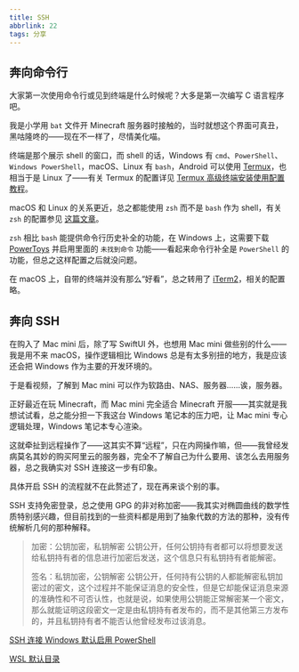 ```yaml
---
title: SSH
abbrlink: 22
tags: 分享
---
```


## 奔向命令行

大家第一次使用命令行或见到终端是什么时候呢？大多是第一次编写 C 语言程序吧。

我是小学用 `bat` 文件开 Minecraft 服务器时接触的，当时就想这个界面可真丑，黑咕隆咚的——现在不一样了，尽情美化喵。

终端是那个展示 shell 的窗口，而 shell 的话，Windows 有 `cmd`、`PowerShell`、`Windows PowerShell`，macOS、Linux 有 `bash`，Android 可以使用 [Termux](https://github.com/termux/termux-app)，也相当于是 Linux 了——有关 Termux 的配置详见 [Termux 高级终端安装使用配置教程](https://www.sqlsec.com/2018/05/termux.html)。

macOS 和 Linux 的关系更近，总之都能使用 `zsh` 而不是 `bash` 作为 shell，有关 `zsh` 的配置参见 [这篇文章](https://www.mintimate.cn/2021/02/05/configZsh)。

`zsh` 相比 `bash` 能提供命令行历史补全的功能，在 Windows 上，这需要下载 [PowerToys](https://github.com/microsoft/PowerToys) 并启用里面的 `未找到命令` 功能——看起来命令行补全是 `PowerShell` 的功能，但总之这样配置之后就没问题。

在 macOS 上，自带的终端并没有那么“好看”，总之转用了 [iTerm2](https://iterm2.com)，相关的配置略。

## 奔向 SSH

在购入了 Mac mini 后，除了写 SwiftUI 外，也想用 Mac mini 做些别的什么——我是用不来 macOS，操作逻辑相比 Windows 总是有太多别扭的地方，我是应该还会把 Windows 作为主要的开发环境的。

于是看视频，了解到 Mac mini 可以作为软路由、NAS、服务器……诶，服务器。

正好最近在玩 Minecraft，而 Mac mini 完全适合 Minecraft 开服——其实就是我想试试看，总之能分担一下我这台 Windows 笔记本的压力吧，让 Mac mini 专心逻辑处理，Windows 笔记本专心渲染。

这就牵扯到远程操作了——这其实不算“远程”，只在内网操作嘛，但——我曾经发病莫名其妙的购买阿里云的服务器，完全不了解自己为什么要用、该怎么去用服务器，总之我确实对 SSH 连接这一步有印象。

具体开启 SSH 的流程就不在此赘述了，现在再来谈个别的事。

SSH 支持免密登录，总之使用 GPG 的非对称加密——我其实对椭圆曲线的数学性质特别感兴趣，但目前找到的一些资料都是用到了抽象代数的方法的那种，没有传统解析几何的那种解释。

> 加密：公钥加密，私钥解密
> 公钥公开，任何公钥持有者都可以将想要发送给私钥持有者的信息进行加密后发送，这个信息只有私钥持有者能解密。
>
> 签名：私钥加密，公钥解密
> 公钥公开，任何持有公钥的人都能解密私钥加密过的密文，这个过程并不能保证消息的安全性，但是它却能保证消息来源的准确性和不可否认性，也就是说，如果使用公钥能正常解密某一个密文，那么就能证明这段密文一定是由私钥持有者发布的，而不是其他第三方发布的，并且私钥持有者不能否认他曾经发布过该消息。

[SSH 连接 Windows 默认启用 PowerShell](https://learn.microsoft.com/zh-cn/windows-server/administration/OpenSSH/openssh-server-configuration#configuring-the-default-shell-for-openssh-in-windows)

[WSL 默认目录](https://whlit.github.io/linux/wsl-default-dir.html)
